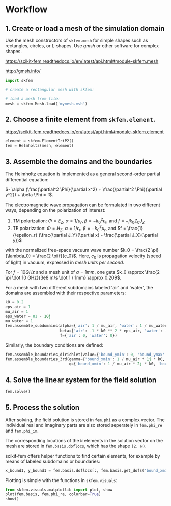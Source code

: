 # Workflow
## 1. Create or load a mesh of the simulation domain
Use the mesh constructors of `skfem.mesh` for simple shapes such as rectangles, circles, or L-shapes. 
Use *gmsh* or other software for complex shapes.

https://scikit-fem.readthedocs.io/en/latest/api.html#module-skfem.mesh

http://gmsh.info/

```python
import skfem

# create a rectangular mesh with skfem:

# load a mesh from file:
mesh = skfem.Mesh.load('mymesh.msh')
```

## 2. Choose a finite element from `skfem.element`. 
https://scikit-fem.readthedocs.io/en/latest/api.html#module-skfem.element

``` python
element = skfem.ElementTriP2()
fem = Helmholtz(mesh, element)
```

## 3. Assemble the domains and the boundaries
The Helmholtz equation is implemented as a general second-order partial differential equation:

$- \alpha (\frac{\partial^2 \Phi}{\partial x^2} + \frac{\partial^2 \Phi}{\partial y^2}) + \beta \Phi = f$.

The electromagnetic wave propagation can be formulated in two different ways, depending on the polarization of interest:
1) TM polarization: $\Phi = E_Z$, $\alpha = 1 / \mu_r$, $\beta = -k_0^2 \epsilon_r$, and $f = -j k_0 Z_0 J_Z$
2) TE polarization: $\Phi = H_Z$, $\alpha = 1 / \epsilon_r$, $\beta = -k_0^2 \mu_r$, and $f = \frac{1}{\epsilon_r} (\frac{\partial J_Y}{\partial x} - \frac{\partial J_X}{\partial y})$

with the normalized free-space vacuum wave number $k_0 = \frac{2 \pi}{\lambda_0} = \frac{2 \pi f}{c_0}$. 
Here, $c_0$ is propagation velocity (speed of light) in vacuum, expressed in *mesh units per second*.

For $f = 10 GHz$ and a mesh unit of $a = 1 mm$, one gets $k_0 \approx \frac{2 \pi \dot 10 GHz}{3e8 m/s \dot 1 / 1mm} \approx 0.209$.

For a mesh with two different subdomains labeled 'air' and 'water', the domains are assembled with their respective parameters:
```python
k0 = 0.2
eps_air = 1
mu_air = 1
eps_water = 81 - 10j
mu_water = 1
fem.assemble_subdomains(alpha={'air': 1 / mu_air, 'water': 1 / mu_water}, 
                        beta={'air': -1 * k0 ** 2 * eps_air, 'water': -1 * k0 ** 2 * eps_water}, 
                        f={'air': 0, 'water': 0})
```

Similarly, the boundary conditions are defined:
```python
fem.assemble_boundaries_dirichlet(value={'bound_ymin': 0, 'bound_ymax': 0})
fem.assemble_boundaries_3rd(gamma={'bound_xmin': 1 / mu_air * 1j * k0, 'bound_xmax': 1 / mu_water * 1j * k0}, 
                            q={'bound_xmin': 1 / mu_air * 2j * k0, 'bound_xmax': 0})
```

## 4. Solve the linear system for the field solution
```python
fem.solve()
```

## 5. Process the solution
After solving, the field solution is stored in `fem.phi` as a complex vector. The individual real and imaginary parts are also stored seperately in `fem.phi_re` and `fem.phi_im`.

The corresponding locations of the `N` elements in the solution vector on the mesh are stored in `fem.basis.doflocs`, which has the shape `(2, N)`.

scikit-fem offers helper functions to find certain elements, for example by means of labeled subdomains or boundaries:
```python
x_bound1, y_bound1 = fem.basis.doflocs[:, fem.basis.get_dofs('bound_xmin')]
```

Plotting is simple with the functions in `skfem.visuals`:
```python
from skfem.visuals.matplotlib import plot, show
plot(fem.basis, fem.phi_re, colorbar=True)
show()
```